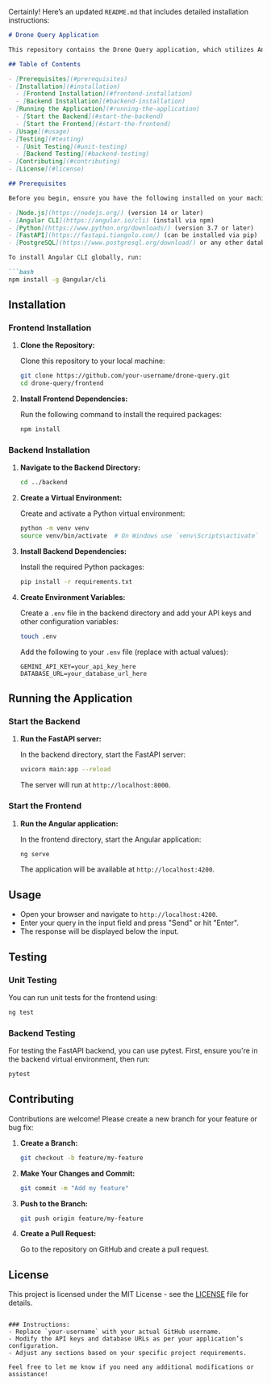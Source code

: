 Certainly! Here’s an updated `README.md` that includes detailed installation instructions:

```markdown
# Drone Query Application

This repository contains the Drone Query application, which utilizes Angular for the frontend and FastAPI for the backend.

## Table of Contents

- [Prerequisites](#prerequisites)
- [Installation](#installation)
  - [Frontend Installation](#frontend-installation)
  - [Backend Installation](#backend-installation)
- [Running the Application](#running-the-application)
  - [Start the Backend](#start-the-backend)
  - [Start the Frontend](#start-the-frontend)
- [Usage](#usage)
- [Testing](#testing)
  - [Unit Testing](#unit-testing)
  - [Backend Testing](#backend-testing)
- [Contributing](#contributing)
- [License](#license)

## Prerequisites

Before you begin, ensure you have the following installed on your machine:

- [Node.js](https://nodejs.org/) (version 14 or later)
- [Angular CLI](https://angular.io/cli) (install via npm)
- [Python](https://www.python.org/downloads/) (version 3.7 or later)
- [FastAPI](https://fastapi.tiangolo.com/) (can be installed via pip)
- [PostgreSQL](https://www.postgresql.org/download/) or any other database you wish to use (optional, based on your application needs)

To install Angular CLI globally, run:

```bash
npm install -g @angular/cli
```

## Installation

### Frontend Installation

1. **Clone the Repository:**

   Clone this repository to your local machine:

   ```bash
   git clone https://github.com/your-username/drone-query.git
   cd drone-query/frontend
   ```

2. **Install Frontend Dependencies:**

   Run the following command to install the required packages:

   ```bash
   npm install
   ```

### Backend Installation

1. **Navigate to the Backend Directory:**

   ```bash
   cd ../backend
   ```

2. **Create a Virtual Environment:**

   Create and activate a Python virtual environment:

   ```bash
   python -m venv venv
   source venv/bin/activate  # On Windows use `venv\Scripts\activate`
   ```

3. **Install Backend Dependencies:**

   Install the required Python packages:

   ```bash
   pip install -r requirements.txt
   ```

4. **Create Environment Variables:**

   Create a `.env` file in the backend directory and add your API keys and other configuration variables:

   ```bash
   touch .env
   ```

   Add the following to your `.env` file (replace with actual values):

   ```plaintext
   GEMINI_API_KEY=your_api_key_here
   DATABASE_URL=your_database_url_here
   ```

## Running the Application

### Start the Backend

1. **Run the FastAPI server:**

   In the backend directory, start the FastAPI server:

   ```bash
   uvicorn main:app --reload
   ```

   The server will run at `http://localhost:8000`.

### Start the Frontend

1. **Run the Angular application:**

   In the frontend directory, start the Angular application:

   ```bash
   ng serve
   ```

   The application will be available at `http://localhost:4200`.

## Usage

- Open your browser and navigate to `http://localhost:4200`.
- Enter your query in the input field and press "Send" or hit "Enter".
- The response will be displayed below the input.

## Testing

### Unit Testing

You can run unit tests for the frontend using:

```bash
ng test
```

### Backend Testing

For testing the FastAPI backend, you can use pytest. First, ensure you're in the backend virtual environment, then run:

```bash
pytest
```

## Contributing

Contributions are welcome! Please create a new branch for your feature or bug fix:

1. **Create a Branch:**

   ```bash
   git checkout -b feature/my-feature
   ```

2. **Make Your Changes and Commit:**

   ```bash
   git commit -m "Add my feature"
   ```

3. **Push to the Branch:**

   ```bash
   git push origin feature/my-feature
   ```

4. **Create a Pull Request:**

   Go to the repository on GitHub and create a pull request.

## License

This project is licensed under the MIT License - see the [LICENSE](LICENSE) file for details.
```

### Instructions:
- Replace `your-username` with your actual GitHub username.
- Modify the API keys and database URLs as per your application’s configuration.
- Adjust any sections based on your specific project requirements.

Feel free to let me know if you need any additional modifications or assistance!